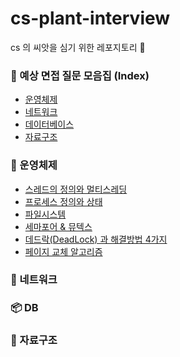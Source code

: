 # cs-plant-interview
cs 의 씨앗을 심기 위한 레포지토리 🌱

### 🎤 예상 면접 질문 모음집 (Index)

- [운영체제]()
- [네트워크]()
- [데이터베이스]()
- [자료구조]()

### 🚨  운영체제

- [스레드의 정의와 멀티스레딩]()
- [프로세스 정의와 상태]()
- [파일시스템]()
- [세마포어 & 뮤텍스]()
- [데드락(DeadLock) 과 해결방법 4가지]()
- [페이지 교체 알고리즘]()

### 📡 네트워크

### 📦 DB

### 📂 자료구조


